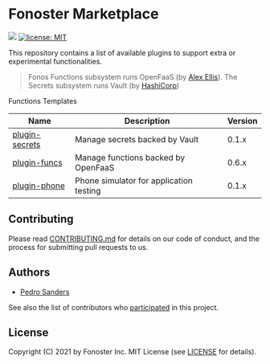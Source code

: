 # Fonoster Marketplace

<a href="./CONTRIBUTING.md"><img src="https://img.shields.io/badge/PRs-welcome-brightgreen.svg"></a> <a href="https://opensource.org/licenses/MIT"><img src="https://img.shields.io/badge/license-MIT-blue.svg" alt="license: MIT"></a>

This repository contains a list of available plugins to support extra or experimental functionalities.

> Fonos Functions subsystem runs OpenFaaS (by [Alex Ellis](https://github.com/alexellis)). The Secrets subsystem runs Vault (by [HashiCorp](https://www.hashicorp.com/))

Functions Templates

| Name        | Description | Version 
|-------------|----------|---------
| [plugin-secrets](https://github.com/fonoster/fonos-plugin-secrets) | Manage secrets backed by Vault | 0.1.x
| [plugin-funcs](https://github.com/fonoster/fonos-plugin-funcs) | Manage functions backed by OpenFaaS | 0.6.x
| [plugin-phone](https://github.com/fonoster/fonos-plugin-phone) | Phone simulator for application testing| 0.1.x

## Contributing

Please read [CONTRIBUTING.md](https://github.com/fonoster/fonos/blob/master/CONTRIBUTING.md) for details on our code of conduct, and the process for submitting pull requests to us.

## Authors

- [Pedro Sanders](https://github.com/psanders)

See also the list of contributors who [participated](https://github.com/fonoster/fonos-plugins/contributors) in this project.

## License

Copyright (C) 2021 by Fonoster Inc. MIT License (see [LICENSE](https://github.com/fonoster/fonos/blob/master/LICENSE) for details).
